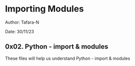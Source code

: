 # Importing Modules

Author: Tafara-N
    
Date: 30/11/23

## 0x02. Python - import & modules

These files will help us understand Python - import & modules

